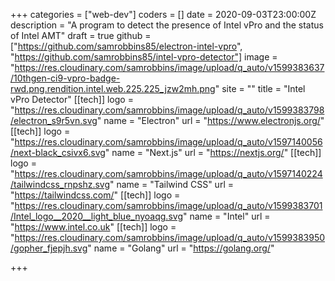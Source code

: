 +++
categories = ["web-dev"]
coders = []
date = 2020-09-03T23:00:00Z
description = "A program to detect the presence of Intel vPro and the status of Intel AMT"
draft = true
github = ["https://github.com/samrobbins85/electron-intel-vpro", "https://github.com/samrobbins85/intel-vpro-detector"]
image = "https://res.cloudinary.com/samrobbins/image/upload/q_auto/v1599383637/10thgen-ci9-vpro-badge-rwd.png.rendition.intel.web.225.225_jzw2mh.png"
site = ""
title = "Intel vPro Detector"
[[tech]]
logo = "https://res.cloudinary.com/samrobbins/image/upload/q_auto/v1599383798/electron_s9r5vn.svg"
name = "Electron"
url = "https://www.electronjs.org/"
[[tech]]
logo = "https://res.cloudinary.com/samrobbins/image/upload/q_auto/v1597140056/next-black_csivx6.svg"
name = "Next.js"
url = "https://nextjs.org/"
[[tech]]
logo = "https://res.cloudinary.com/samrobbins/image/upload/q_auto/v1597140224/tailwindcss_rnpshz.svg"
name = "Tailwind CSS"
url = "https://tailwindcss.com/"
[[tech]]
logo = "https://res.cloudinary.com/samrobbins/image/upload/q_auto/v1599383701/Intel_logo__2020__light_blue_nyoaqg.svg"
name = "Intel"
url = "https://www.intel.co.uk"
[[tech]]
logo = "https://res.cloudinary.com/samrobbins/image/upload/q_auto/v1599383950/gopher_fjepjh.svg"
name = "Golang"
url = "https://golang.org/"

+++
